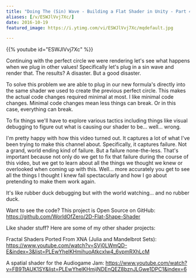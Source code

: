 ```yaml
---
title: "Doing The (Sin) Wave - Building a Flat Shader in Unity - Part 4"
aliases: [/v/ESWJlVvj7Xc/]
date: 2016-10-19
featured_image: https://i.ytimg.com/vi/ESWJlVvj7Xc/mqdefault.jpg

---
```


{{% youtube id="ESWJlVvj7Xc" %}}

Continuing with the perfect circle we were rendering let's see what happens when we plug in other values! Specifically let's plug in a sin wave and render that. The results? A disaster. But a good disaster.

To solve this problem we are able to plug in our new formula's directly into the same shader we used to create the previous perfect circle. This makes the actual code changes required minimal at most. I like minimal code changes. Minimal code changes mean less things can break. Or in this case, everything can break.

To fix things we'll have to explore various tactics including things like visual debugging to figure out what is causing our shader to be... well... wrong.

I'm pretty happy with how this video turned out. It captures a lot of what I've been trying to make this channel about. Specifically, it captures failure. Not a grand, world ending kind of failure. But a failure none-the-less. That's important because not only do we get to fix that failure during the course of this video, but we get to learn about all the things we thought we knew or overlooked when coming up with this. Well... more accurately you get to see all the things I thought I knew fail spectacularly and how I go about pretending to make them work again.

It's like rubber duck debugging but with the world watching... and no rubber duck.

Want to see the code? This project is Open Source on GitHub: https://github.com/WorldOfZero/2D-Flat-Shape-Shader

Like shader stuff? Here are some of my other shader projects:

Fractal Shaders Ported From XNA (Julia and Mandelbrot Sets): https://www.youtube.com/watch?v=SVj0LWmQD-E&index=3&list=PLEwYhelKHmihuoAtkcxIw4_6vpmRXhLcM

A spatial shader for the Audiogame Jam: https://www.youtube.com/watch?v=FB9TtAUK1SY&list=PLEwYhelKHmijNDEnQEZ8bznJLGwe1DPC1&index=6